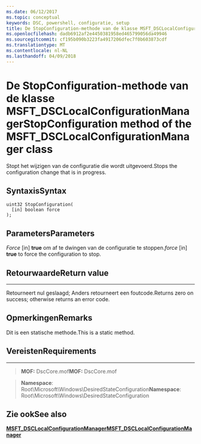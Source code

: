 ```yaml
---
ms.date: 06/12/2017
ms.topic: conceptual
keywords: DSC, powershell, configuratie, setup
title: De StopConfiguration-methode van de klasse MSFT_DSCLocalConfigurationManager
ms.openlocfilehash: dadb6912af2e4450381958ed465799056da49946
ms.sourcegitcommit: cf195b090b3223fa4917206dfec7f0b603873cdf
ms.translationtype: MT
ms.contentlocale: nl-NL
ms.lasthandoff: 04/09/2018
---
```

# <a name="stopconfiguration-method-of-the-msftdsclocalconfigurationmanager-class"></a><span data-ttu-id="4b3f3-103">De StopConfiguration-methode van de klasse MSFT_DSCLocalConfigurationManager</span><span class="sxs-lookup"><span data-stu-id="4b3f3-103">StopConfiguration method of the MSFT_DSCLocalConfigurationManager class</span></span>

<span data-ttu-id="4b3f3-104">Stopt het wijzigen van de configuratie die wordt uitgevoerd.</span><span class="sxs-lookup"><span data-stu-id="4b3f3-104">Stops the configuration change that is in progress.</span></span>

<a name="syntax"></a><span data-ttu-id="4b3f3-105">Syntaxis</span><span class="sxs-lookup"><span data-stu-id="4b3f3-105">Syntax</span></span>
------

```mof
uint32 StopConfiguration(
  [in] boolean force
);
```

<a name="parameters"></a><span data-ttu-id="4b3f3-106">Parameters</span><span class="sxs-lookup"><span data-stu-id="4b3f3-106">Parameters</span></span>
----------

<span data-ttu-id="4b3f3-107">*Force* \[in\] **true** om af te dwingen van de configuratie te stoppen.</span><span class="sxs-lookup"><span data-stu-id="4b3f3-107">*force* \[in\] **true** to force the configuration to stop.</span></span>

## <a name="return-value"></a><span data-ttu-id="4b3f3-108">Retourwaarde</span><span class="sxs-lookup"><span data-stu-id="4b3f3-108">Return value</span></span>
------------

<span data-ttu-id="4b3f3-109">Retourneert nul geslaagd; Anders retourneert een foutcode.</span><span class="sxs-lookup"><span data-stu-id="4b3f3-109">Returns zero on success; otherwise returns an error code.</span></span>

## <a name="remarks"></a><span data-ttu-id="4b3f3-110">Opmerkingen</span><span class="sxs-lookup"><span data-stu-id="4b3f3-110">Remarks</span></span>

<span data-ttu-id="4b3f3-111">Dit is een statische methode.</span><span class="sxs-lookup"><span data-stu-id="4b3f3-111">This is a static method.</span></span>

## <a name="requirements"></a><span data-ttu-id="4b3f3-112">Vereisten</span><span class="sxs-lookup"><span data-stu-id="4b3f3-112">Requirements</span></span>
------------
><span data-ttu-id="4b3f3-113">**MOF:** DscCore.mof</span><span class="sxs-lookup"><span data-stu-id="4b3f3-113">**MOF:** DscCore.mof</span></span>

><span data-ttu-id="4b3f3-114">**Namespace**: Root\Microsoft\Windows\DesiredStateConfiguration</span><span class="sxs-lookup"><span data-stu-id="4b3f3-114">**Namespace**: Root\Microsoft\Windows\DesiredStateConfiguration</span></span>


## <a name="see-also"></a><span data-ttu-id="4b3f3-115">Zie ook</span><span class="sxs-lookup"><span data-stu-id="4b3f3-115">See also</span></span>


[<span data-ttu-id="4b3f3-116">**MSFT_DSCLocalConfigurationManager**</span><span class="sxs-lookup"><span data-stu-id="4b3f3-116">**MSFT_DSCLocalConfigurationManager**</span></span>](msft-dsclocalconfigurationmanager.md)